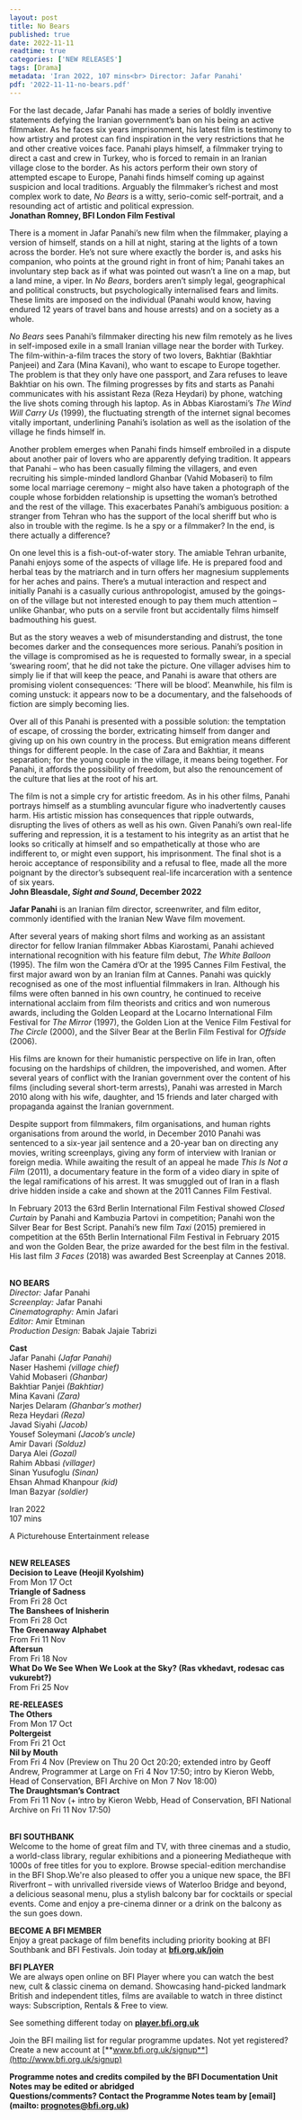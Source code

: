 ```yaml
---
layout: post
title: No Bears
published: true
date: 2022-11-11
readtime: true
categories: ['NEW RELEASES']
tags: [Drama]
metadata: 'Iran 2022, 107 mins<br> Director: Jafar Panahi'
pdf: '2022-11-11-no-bears.pdf'
---
```


For the last decade, Jafar Panahi has made a series of boldly inventive statements defying the Iranian government’s ban on his being an active filmmaker. As he faces six years imprisonment, his latest film is testimony to how artistry and protest can find inspiration in the very restrictions that he and other creative voices face. Panahi plays himself, a filmmaker trying to direct a cast and crew in Turkey, who is forced to remain in an Iranian village close to the border. As his actors perform their own story of attempted escape to Europe, Panahi finds himself coming up against suspicion and local traditions. Arguably the filmmaker’s richest and most complex work to date, _No Bears_ is a witty, serio-comic self-portrait, and a resounding act of artistic and  political expression.  
**Jonathan Romney, BFI London Film Festival**

There is a moment in Jafar Panahi’s new film when the filmmaker, playing a version of himself, stands on a hill at night, staring at the lights of a town across the border. He’s not sure where exactly the border is, and asks his companion, who points at the ground right in front of him; Panahi takes an involuntary step back as if what was pointed out wasn’t a line on a map, but a land mine, a viper. In _No Bears_, borders aren’t simply legal, geographical and political constructs, but psychologically internalised fears and limits. These limits are imposed on the individual (Panahi would know, having endured 12 years of travel bans and house arrests) and on a society as a whole.

_No Bears_ sees Panahi’s filmmaker directing his new film remotely as he lives in self-imposed exile in a small Iranian village near the border with Turkey.  The film-within-a-film traces the story of two lovers, Bakhtiar (Bakhtiar Panjeei) and Zara (Mina Kavani), who want to escape to Europe together. The problem is that they only have one passport, and Zara refuses to leave Bakhtiar on his own. The filming progresses by fits and starts as Panahi communicates with his assistant Reza (Reza Heydari) by phone, watching the live shots coming through his laptop. As in Abbas Kiarostami’s _The Wind Will Carry Us_ (1999), the fluctuating strength of the internet signal becomes vitally important, underlining Panahi’s isolation as well as the isolation of the village he finds himself in.

Another problem emerges when Panahi finds himself embroiled in a dispute about another pair of lovers who are apparently defying tradition. It appears that Panahi – who has been casually filming the villagers, and even recruiting his simple-minded landlord Ghanbar (Vahid Mobaseri) to film some local marriage ceremony – might also have taken a photograph of the couple whose forbidden relationship is upsetting the woman’s betrothed and the rest of the village. This exacerbates Panahi’s ambiguous position: a stranger from Tehran who has the support of the local sheriff but who is also in trouble with the regime. Is he a spy or a filmmaker? In the end, is there actually a difference?

On one level this is a fish-out-of-water story. The amiable Tehran urbanite, Panahi enjoys some of the aspects of village life. He is prepared food and herbal teas by the matriarch and in turn offers her magnesium supplements for her aches and pains. There’s a mutual interaction and respect and initially Panahi is a casually curious anthropologist, amused by the goings-on of the village but not interested enough to pay them much attention – unlike Ghanbar, who puts on a servile front but accidentally films himself badmouthing  his guest.

But as the story weaves a web of misunderstanding and distrust, the tone becomes darker and the consequences more serious. Panahi’s position in the village is compromised as he is requested to formally swear, in a special ‘swearing room’, that he did not take the picture. One villager advises him to simply lie if that will keep the peace, and Panahi is aware that others are promising violent consequences: ‘There will be blood’. Meanwhile, his film is coming unstuck: it appears now to be a documentary, and the falsehoods of fiction are simply becoming lies.

Over all of this Panahi is presented with a possible solution: the temptation of escape, of crossing the border, extricating himself from danger and giving up on his own country in the process. But emigration means different things for different people. In the case of Zara and Bakhtiar, it means separation; for the young couple in the village, it means being together. For Panahi, it affords the possibility of freedom, but also the renouncement of the culture that lies at the root of his art.

The film is not a simple cry for artistic freedom. As in his other films, Panahi portrays himself as a stumbling avuncular figure who inadvertently causes harm. His artistic mission has consequences that ripple outwards, disrupting the lives of others as well as his own. Given Panahi’s own real-life suffering and repression, it is a testament to his integrity as an artist that he looks so critically at himself and so empathetically at those who are indifferent to, or might even support, his imprisonment. The final shot is a heroic acceptance of responsibility and a refusal to flee, made all the more poignant by the director’s subsequent real-life incarceration with a sentence of six years.  
**John Bleasdale, _Sight and Sound_, December 2022**

**Jafar Panahi** is an Iranian film director, screenwriter, and film editor, commonly identified with the Iranian New Wave film movement.

After several years of making short films and working as an assistant director for fellow Iranian filmmaker Abbas Kiarostami, Panahi achieved international recognition with his feature film debut, _The White Balloon_ (1995). The film won the Caméra d’Or at the 1995 Cannes Film Festival, the first major award won by an Iranian film at Cannes. Panahi was quickly recognised as one of the most influential filmmakers in Iran. Although his films were often banned in his own country, he continued to receive international acclaim from film theorists and critics and won numerous awards, including the Golden Leopard at the Locarno International Film Festival for _The Mirror_ (1997), the Golden Lion at the Venice Film Festival for _The Circle_ (2000), and the Silver Bear at the Berlin Film Festival for _Offside_ (2006).

His films are known for their humanistic perspective on life in Iran, often focusing on the hardships of children, the impoverished, and women. After several years of conflict with the Iranian government over the content of his films (including several short-term arrests), Panahi was arrested in March 2010 along with his wife, daughter, and 15 friends and later charged with propaganda against the Iranian government.

Despite support from filmmakers, film organisations, and human rights organisations from around the world, in December 2010 Panahi was sentenced to a six-year jail sentence and a 20-year ban on directing any movies, writing screenplays, giving any form of interview with Iranian or foreign media. While awaiting the result of an appeal he made _This Is Not a Film_ (2011), a documentary feature in the form of a video diary in spite of the legal ramifications of his arrest. It was smuggled out of Iran in a flash drive hidden inside a cake and shown at the 2011 Cannes Film Festival.

In February 2013 the 63rd Berlin International Film Festival showed _Closed Curtain_ by Panahi and Kambuzia Partovi in competition; Panahi won the Silver Bear for Best Script. Panahi’s new film _Taxi_ (2015) premiered in competition at the 65th Berlin International Film Festival in February 2015 and won the Golden Bear, the prize awarded for the best film in the festival. His last film _3 Faces_ (2018) was awarded Best Screenplay at Cannes 2018.
<br><br>

**NO BEARS**<br>
_Director:_ Jafar Panahi<br>
_Screenplay:_ Jafar Panahi<br>
_Cinematography:_ Amin Jafari<br>
_Editor:_ Amir Etminan<br>
_Production Design:_ Babak Jajaie Tabrizi<br>

**Cast**<br>
Jafar Panahi _(Jafar Panahi)_<br>
Naser Hashemi _(village chief)_<br>
Vahid Mobaseri _(Ghanbar)_<br>
Bakhtiar Panjei _(Bakhtiar)_<br>
Mina Kavani _(Zara)_<br>
Narjes Delaram _(Ghanbar’s mother)_<br>
Reza Heydari _(Reza)_<br>
Javad Siyahi _(Jacob)_<br>
Yousef Soleymani _(Jacob’s uncle)_<br>
Amir Davari _(Solduz)_<br>
Darya Alei _(Gozal)_<br>
Rahim Abbasi _(villager)_<br>
Sinan Yusufoglu _(Sinan)_<br>
Ehsan Ahmad Khanpour _(kid)_<br>
Iman Bazyar _(soldier)_<br>

Iran 2022<br>
107 mins

A Picturehouse Entertainment release<br>
<br>

**NEW RELEASES**<br>
**Decision to Leave (Heojil Kyolshim)**<br>
From Mon 17 Oct<br>
**Triangle of Sadness**<br>
From Fri 28 Oct<br>
**The Banshees of Inisherin**<br>
From Fri 28 Oct<br>
**The Greenaway Alphabet**<br>
From Fri 11 Nov<br>
**Aftersun**<br>
From Fri 18 Nov<br>
**What Do We See When We Look at the Sky? (Ras vkhedavt, rodesac cas vukurebt?)**<br>
From Fri 25 Nov<br>

**RE-RELEASES**<br>
**The Others**<br>
From Mon 17 Oct<br>
**Poltergeist**<br>
From Fri 21 Oct<br>
**Nil by Mouth**<br>
From Fri 4 Nov (Preview on Thu 20 Oct 20:20; extended intro by Geoff Andrew, Programmer at Large on Fri 4 Nov 17:50; intro by Kieron Webb, Head of Conservation, BFI Archive on Mon 7 Nov 18:00)<br>
**The Draughtsman’s Contract**<br>
From Fri 11 Nov (+ intro by Kieron Webb, Head of Conservation, BFI National Archive on Fri 11 Nov 17:50)<br>
<br>

**BFI SOUTHBANK**  
Welcome to the home of great film and TV, with three cinemas and a studio, a world-class library, regular exhibitions and a pioneering Mediatheque with 1000s of free titles for you to explore. Browse special-edition merchandise in the BFI Shop.We&#39;re also pleased to offer you a unique new space, the BFI Riverfront – with unrivalled riverside views of Waterloo Bridge and beyond, a delicious seasonal menu, plus a stylish balcony bar for cocktails or special events. Come and enjoy a pre-cinema dinner or a drink on the balcony as the sun goes down.  

**BECOME A BFI MEMBER**  
Enjoy a great package of film benefits including priority booking at BFI Southbank and BFI Festivals. Join today at [**bfi.org.uk/join**](http://www.bfi.org.uk/join)  

**BFI PLAYER**  
 We are always open online on BFI Player where you can watch the best new, cult &amp; classic cinema on demand. Showcasing hand-picked landmark British and independent titles, films are available to watch in three distinct ways: Subscription, Rentals &amp; Free to view.  

See something different today on [**player.bfi.org.uk**](https://player.bfi.org.uk)  

Join the BFI mailing list for regular programme updates. Not yet registered? Create a new account at [**www.bfi.org.uk/signup**](http://www.bfi.org.uk/signup)

**Programme notes and credits compiled by the BFI Documentation Unit  
Notes may be edited or abridged  
Questions/comments? Contact the Programme Notes team by [email](mailto: prognotes@bfi.org.uk)**

<!--stackedit_data:
eyJoaXN0b3J5IjpbMTI4MTkwMjQ2Ml19
-->
